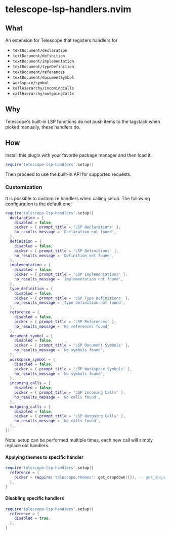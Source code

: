 # telescope-lsp-handlers.nvim

## What

An extension for Telescope that registers handlers for
- `textDocument/declaration`
- `textDocument/definition`
- `textDocument/implementation`
- `textDocument/typeDefinition`
- `textDocument/references`
- `textDocument/documentSymbol`
- `workspace/symbol`
- `callHierarchy/incomingCalls`
- `callHierarchy/outgoingCalls`

## Why

Telescope's built-in LSP functions do not push items to the tagstack when picked manually, these handlers do.

## How

Install this plugin with your favorite package manager and then load it:
```lua
require'telescope-lsp-handlers'.setup()
```

Then proceed to use the built-in API for supported requests.

### Customization
It is possible to customize handlers when calling setup. The following configuration is the default one:
```lua
require'telescope-lsp-handlers'.setup({
  declaration = {
    disabled = false,
    picker = { prompt_title = 'LSP Declarations' },
    no_results_message = 'Declaration not found',
  },
  definition = {
    disabled = false,
    picker = { prompt_title = 'LSP Definitions' },
    no_results_message = 'Definition not found',
  },
  implementation = {
    disabled = false,
    picker = { prompt_title = 'LSP Implementations' },
    no_results_message = 'Implementation not found',
  },
  type_definition = {
    disabled = false,
    picker = { prompt_title = 'LSP Type Definitions' },
    no_results_message = 'Type definition not found',
  },
  reference = {
    disabled = false,
    picker = { prompt_title = 'LSP References' },
    no_results_message = 'No references found'
  },
  document_symbol = {
    disabled = false,
    picker = { prompt_title = 'LSP Document Symbols' },
    no_results_message = 'No symbols found',
  },
  workspace_symbol = {
    disabled = false,
    picker = { prompt_title = 'LSP Workspace Symbols' },
    no_results_message = 'No symbols found',
  },
  incoming_calls = {
    disabled = false,
    picker = { prompt_title = 'LSP Incoming Calls' },
    no_results_message = 'No calls found',
  },
  outgoing_calls = {
    disabled = false,
    picker = { prompt_title = 'LSP Outgoing Calls' },
    no_results_message = 'No calls found',
  },
})
```
Note: setup can be performed multiple times, each new call will simply replace old handlers.

#### Applying themes to specific handler
```lua
require'telescope-lsp-handlers'.setup({
  reference = {
    picker = require('telescope.themes').get_dropdown({}), -- get_dropdown generates a table, which gets merged with plugin defaults
  },
}
```

#### Disabling specific handlers
```lua
require'telescope-lsp-handlers'.setup({
  reference = {
    disabled = true,
  },
}
```
